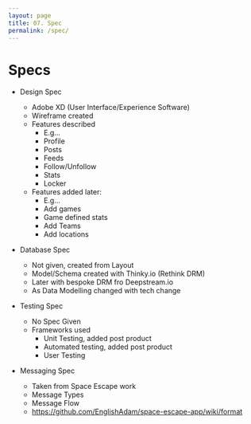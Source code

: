 ```yaml
---
layout: page
title: 07. Spec
permalink: /spec/
---
```

# Specs
* Design Spec
    * Adobe XD (User Interface/Experience Software)
    * Wireframe created
    * Features described
        * E.g...
        * Profile
        * Posts
        * Feeds
        * Follow/Unfollow
        * Stats
        * Locker
    * Features added later:
        * E.g...
        * Add games
        * Game defined stats
        * Add Teams
        * Add locations

* Database Spec
    * Not given, created from Layout
    * Model/Schema created with Thinky.io (Rethink DRM)
    * Later with bespoke DRM fro Deepstream.io
    * As Data Modelling changed with tech change

* Testing Spec
    * No Spec Given
    * Frameworks used
        * Unit Testing, added post product
        * Automated testing, added post product
        * User Testing

* Messaging Spec
    * Taken from Space Escape work
    * Message Types
    * Message Flow
    * https://github.com/EnglishAdam/space-escape-app/wiki/format
